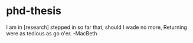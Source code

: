 phd-thesis
==========

I am in [research] stepped in so far that, should I wade no more, Returning were as tedious as go o'er.  -MacBeth
